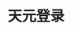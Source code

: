 # 天元登录

<ClientOnly>
    <script>
        const params = new URLSearchParams(decodeURIComponent(location.search))
        const token = params.get('__AUTHZ_SSO_TICKET__')
        location.href=`vscode://alexyu.unite-plugin?__AUTHZ_SSO_TICKET__=${token}`
    </script>
</ClientOnly>
